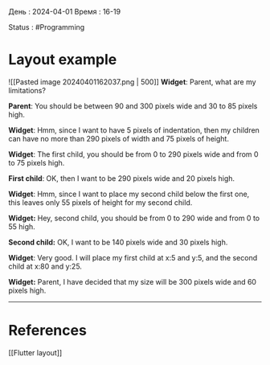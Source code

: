 День : 2024-04-01 
Время : 16-19

Status : #Programming 


# Layout example




![[Pasted image 20240401162037.png | 500]]
**Widget**: Parent, what are my limitations?

**Parent**: You should be between 90 and 300 pixels wide and 30 to 85 pixels high.

**Widget**: Hmm, since I want to have 5 pixels of indentation, then my children can have no more than 290 pixels of width and 75 pixels of height.

**Widget**: The first child, you should be from 0 to 290 pixels wide and from 0 to 75 pixels high.

**First child**: OK, then I want to be 290 pixels wide and 20 pixels high.

**Widget**: Hmm, since I want to place my second child below the first one, this leaves only 55 pixels of height for my second child.

**Widget:** Hey, second child, you should be from 0 to 290 wide and from 0 to 55 high.

**Second child:** OK, I want to be 140 pixels wide and 30 pixels high.

**Widget**: Very good. I will place my first child at x:5 and y:5, and the second child at x:80 and y:25.

**Widget:** Parent, I have decided that my size will be 300 pixels wide and 60 pixels high.

---
# References
[[Flutter layout]]
